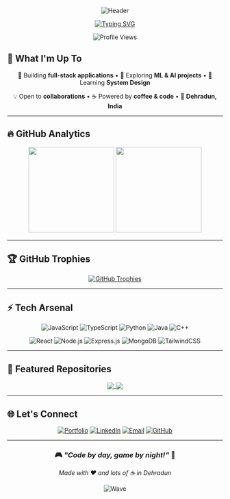 <div align="center">
  
![Header](https://capsule-render.vercel.app/api?type=waving&color=gradient&customColorList=12&height=300&section=header&text=Shaurya%20Bist&fontSize=70&fontColor=fff&animation=fadeIn&fontAlignY=38&desc=Full%20Stack%20Developer%20%7C%20ML%20Enthusiast&descAlignY=51&descAlign=62)

[![Typing SVG](https://readme-typing-svg.herokuapp.com?font=Fira+Code&weight=600&size=24&duration=3000&pause=1000&color=36BCF7FF&center=true&vCenter=true&multiline=true&width=600&height=100&lines=🚀+Building+the+future+with+code;🎯+CS+Student+%40+GEHU+Dehradun;💻+Full+Stack+Developer+%26+Problem+Solver)](https://git.io/typing-svg)

![Profile Views](https://komarev.com/ghpvc/?username=ShauryaBist21&label=Profile%20Views&color=36BCF7&style=for-the-badge)

</div>

## 💫 What I'm Up To

<div align="center">

🔭 Building **full-stack applications** • 🤖 Exploring **ML & AI projects** • 🌱 Learning **System Design**

💡 Open to **collaborations** • ☕ Powered by **coffee & code** • 📍 **Dehradun, India**

</div>

---

## 🔥 GitHub Analytics

<div align="center">
  
<img height="200em" src="https://github-readme-stats.vercel.app/api?username=ShauryaBist21&show_icons=true&theme=react&hide_border=true&bg_color=0D1117&title_color=36BCF7&icon_color=36BCF7&text_color=c9d1d9&include_all_commits=true&count_private=true&custom_title=Overall%20GitHub%20Stats" />
<img height="200em" src="https://github-readme-stats.vercel.app/api/top-langs/?username=ShauryaBist21&layout=compact&theme=react&hide_border=true&bg_color=0D1117&title_color=36BCF7&text_color=c9d1d9&langs_count=8&card_width=320" />

</div>

---

## 🏆 GitHub Trophies

<div align="center">
  
[![GitHub Trophies](https://github-profile-trophy.vercel.app/?username=ShauryaBist21&theme=algolia&no-frame=true&margin-w=15&margin-h=15&column=4&row=2)](https://github.com/ryo-ma/github-profile-trophy)

</div>

---

## ⚡ Tech Arsenal

<div align="center">

![JavaScript](https://img.shields.io/badge/JavaScript-F7DF1E?style=for-the-badge&logo=javascript&logoColor=black)
![TypeScript](https://img.shields.io/badge/TypeScript-007ACC?style=for-the-badge&logo=typescript&logoColor=white)
![Python](https://img.shields.io/badge/Python-3776AB?style=for-the-badge&logo=python&logoColor=white)
![Java](https://img.shields.io/badge/Java-ED8B00?style=for-the-badge&logo=java&logoColor=white)
![C++](https://img.shields.io/badge/C++-00599C?style=for-the-badge&logo=c%2B%2B&logoColor=white)

![React](https://img.shields.io/badge/React-20232A?style=for-the-badge&logo=react&logoColor=61DAFB)
![Node.js](https://img.shields.io/badge/Node.js-43853D?style=for-the-badge&logo=node.js&logoColor=white)
![Express.js](https://img.shields.io/badge/Express.js-404D59?style=for-the-badge&logo=express&logoColor=white)
![MongoDB](https://img.shields.io/badge/MongoDB-4EA94B?style=for-the-badge&logo=mongodb&logoColor=white)
![TailwindCSS](https://img.shields.io/badge/Tailwind_CSS-38B2AC?style=for-the-badge&logo=tailwind-css&logoColor=white)

</div>

---

## 🎯 Featured Repositories

<div align="center">

<a href="https://github.com/ShauryaBist21/Rishikesh_tourism">
  <img align="center" src="https://github-readme-stats.vercel.app/api/pin/?username=ShauryaBist21&repo=Rishikesh_tourism&theme=react&hide_border=true&bg_color=0D1117&title_color=36BCF7&text_color=c9d1d9" />
</a>
<a href="https://github.com/ShauryaBist21/Movie-Recommender">
  <img align="center" src="https://github-readme-stats.vercel.app/api/pin/?username=ShauryaBist21&repo=Movie-Recommender&theme=react&hide_border=true&bg_color=0D1117&title_color=36BCF7&text_color=c9d1d9" />
</a>

</div>

---



## 🌐 Let's Connect

<div align="center">

[![Portfolio](https://img.shields.io/badge/Portfolio-FF5722?style=for-the-badge&logo=firefox&logoColor=white)](https://cr7-green.vercel.app/)
[![LinkedIn](https://img.shields.io/badge/LinkedIn-0077B5?style=for-the-badge&logo=linkedin&logoColor=white)](https://linkedin.com/in/shaurya-bist)
[![Email](https://img.shields.io/badge/Gmail-D14836?style=for-the-badge&logo=gmail&logoColor=white)](mailto:shauryabist2020@gmail.com)
[![GitHub](https://img.shields.io/badge/GitHub-100000?style=for-the-badge&logo=github&logoColor=white)](https://github.com/ShauryaBist21)

</div>

---

<div align="center">

### 🎮 *"Code by day, game by night!"* 🌙

*Made with ❤️ and lots of ☕ in Dehradun*

![Wave](https://capsule-render.vercel.app/api?type=waving&color=gradient&customColorList=12&height=120&section=footer)

</div>
